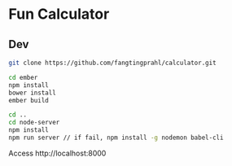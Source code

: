 # Fun Calculator

## Dev

```bash
git clone https://github.com/fangtingprahl/calculator.git

cd ember
npm install
bower install
ember build

cd ..
cd node-server
npm install
npm run server // if fail, npm install -g nodemon babel-cli
```

Access http://localhost:8000

